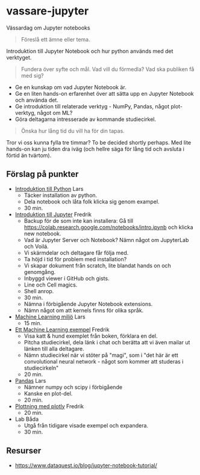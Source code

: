 # vassare-jupyter
Vässardag om Jupyter notebooks

> Föreslå ett ämne eller tema.

Introduktion till Jupyter Notebook och hur python används med det verktyget.

> Fundera över syfte och mål. Vad vill du förmedla? Vad ska publiken få med sig?

- Ge en kunskap om vad Jupyter Notebook är.
- Ge en liten hands-on erfarenhet över att sätta upp en Jupyter Notebook och använda det.
- Ge introduktion till relaterade verktyg - NumPy, Pandas, något plot-verktyg, något om ML?
- Göra deltagarna intresserade av kommande studiecirkel.

> Önska hur lång tid du vill ha för din tapas.

Tror vi oss kunna fylla tre timmar? To be decided shortly perhaps. Med lite hands-on kan ju tiden dra iväg (och hellre säga för lång tid och avsluta i förtid än tvärtom).

## Förslag på punkter

- [Introduktion till Python](Python.ipynb) Lars
  - Täcker installation av python.
  - Dela notebook och låta folk klicka sig genom exampel.
  - 30 min.
- [Introduktion till Jupyter](INTRODUKTION.md) Fredrik
  - Backup för de som inte kan installera: Gå till https://colab.research.google.com/notebooks/intro.ipynb och klicka new notebook.
  - Vad är Jupyter Server och Notebook? Nämn något om JupyterLab och Voilá.
  - Vi skärmdelar och deltagare får följa med.
  - Ta höjd i tid för problem med installation?
  - Vi skapar dokument från scratch, lite blandat hands on och genomgång.
  - Inbyggd viewer i GitHub och gists.
  - Line och Cell magics.
  - Shell anrop.
  - 30 min.
  - Nämna i förbigående Jupyter Notebook extensions.
  - Nämn något om att kernels finns för olika språk.
- [Machine Learning miljö](Hardware.ipynb) Lars
  - 15 min.
- [Ett Machine Learning exempel](ml-example.ipynb) Fredrik
  - Visa katt & hund exemplet från boken, förklara en del.
  - Pitcha studiecirkel, dela länk i chat och berätta att vi även mailar ut länken till alla deltagare.
  - Nämn studiecirkel när vi stöter på "magi", som i "det här är ett convolutional neural network - något som kommer att studeras i studiecirkeln"
  - 20 min.
- [Pandas](Pandas.ipynb) Lars
  - Nämner numpy och scipy i förbigående
  - Kanske en plot-del.
  - 20 min.
- [Plottning med plotly](plotly.ipynb) Fredrik
  - 20 min.
- Lab Båda
  - Utgå från tidigare visade exempel och expandera.
  - 30 min.

## Resurser
- https://www.dataquest.io/blog/jupyter-notebook-tutorial/
